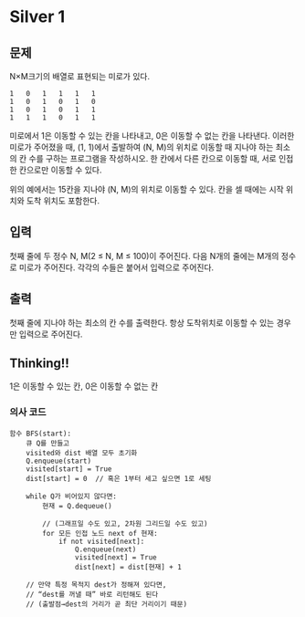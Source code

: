 # Silver 1

## 문제
N×M크기의 배열로 표현되는 미로가 있다.

    1	0	1	1	1	1
    1	0	1	0	1	0
    1	0	1	0	1	1
    1	1	1	0	1	1
미로에서 1은 이동할 수 있는 칸을 나타내고, 0은 이동할 수 없는 칸을 나타낸다. 이러한 미로가 주어졌을 때, (1, 1)에서 출발하여 (N, M)의 위치로 이동할 때 지나야 하는 최소의 칸 수를 구하는 프로그램을 작성하시오. 한 칸에서 다른 칸으로 이동할 때, 서로 인접한 칸으로만 이동할 수 있다.

위의 예에서는 15칸을 지나야 (N, M)의 위치로 이동할 수 있다. 칸을 셀 때에는 시작 위치와 도착 위치도 포함한다.

## 입력
첫째 줄에 두 정수 N, M(2 ≤ N, M ≤ 100)이 주어진다. 다음 N개의 줄에는 M개의 정수로 미로가 주어진다. 각각의 수들은 붙어서 입력으로 주어진다.

## 출력
첫째 줄에 지나야 하는 최소의 칸 수를 출력한다. 항상 도착위치로 이동할 수 있는 경우만 입력으로 주어진다.

## Thinking!!
1은 이동할 수 있는 칸, 0은 이동할 수 없는 칸

### 의사 코드
    함수 BFS(start):
        큐 Q를 만들고
        visited와 dist 배열 모두 초기화
        Q.enqueue(start)
        visited[start] = True
        dist[start] = 0  // 혹은 1부터 세고 싶으면 1로 세팅
    
        while Q가 비어있지 않다면:
            현재 = Q.dequeue()
    
            // (그래프일 수도 있고, 2차원 그리드일 수도 있고)
            for 모든 인접 노드 next of 현재:
                if not visited[next]:
                    Q.enqueue(next)
                    visited[next] = True
                    dist[next] = dist[현재] + 1
    
        // 만약 특정 목적지 dest가 정해져 있다면,
        // “dest를 꺼낼 때” 바로 리턴해도 된다
        // (출발점→dest의 거리가 곧 최단 거리이기 때문)